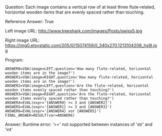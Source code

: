 Question: Each image contains a vertical row of at least three flute-related, horizontal wooden items that are evenly spaced rather than touching.

Reference Answer: True

Left image URL: http://www.treeshark.com/images/Posts/swiss5.jpg

Right image URL: https://img0.etsystatic.com/205/0/15074159/il_340x270.1213104208_hs9l.jpg

Program:

```
ANSWER0=VQA(image=LEFT,question='How many flute-related, horizontal wooden items are in the image?')
ANSWER1=VQA(image=RIGHT,question='How many flute-related, horizontal wooden items are in the image?')
ANSWER2=VQA(image=LEFT,question='Are the flute-related, horizontal wooden items evenly spaced rather than touching?')
ANSWER3=VQA(image=RIGHT,question='Are the flute-related, horizontal wooden items evenly spaced rather than touching?')
ANSWER4=EVAL(expr='{ANSWER0} >= 3 and {ANSWER2}')
ANSWER5=EVAL(expr='{ANSWER1} >= 3 and {ANSWER3}')
ANSWER6=EVAL(expr='{ANSWER4} xor {ANSWER5}')
FINAL_ANSWER=RESULT(var=ANSWER6)
```
Answer: Runtime error: '>=' not supported between instances of 'str' and 'int'

